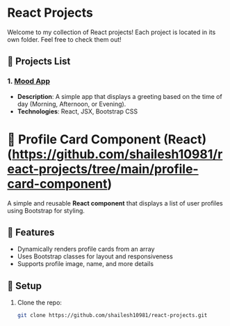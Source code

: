 # React Projects

Welcome to my collection of React projects! Each project is located in its own folder. Feel free to check them out!

## 📁 Projects List

### 1. [Mood App](https://github.com/shailesh10981/react-projects/tree/main/mood-app)

- **Description**: A simple app that displays a greeting based on the time of day (Morning, Afternoon, or Evening).
- **Technologies**: React, JSX, Bootstrap CSS

# 👤 Profile Card Component (React) (https://github.com/shailesh10981/react-projects/tree/main/profile-card-component)

A simple and reusable **React component** that displays a list of user profiles using Bootstrap for styling.

## 🚀 Features

- Dynamically renders profile cards from an array
- Uses Bootstrap classes for layout and responsiveness
- Supports profile image, name, and more details

## 🚀 Setup

1. Clone the repo:

   ```bash
   git clone https://github.com/shailesh10981/react-projects.git
   ```
